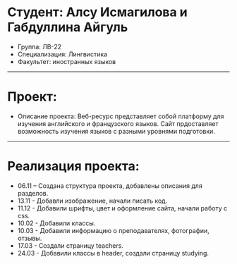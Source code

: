 # Студент: Алсу Исмагилова и Габдуллина Айгуль
- Группа: ЛВ-22
- Специализация: Лингвистика
- Факультет: иностранных языков 

---
# Проект: 
- Описание проекта: Веб-ресурс представляет собой платформу для изучения английского и французского языков. Сайт прдоставляет возможность изучения языков с разными уровнями подготовки. 
---
# Реализация проекта:
- 06.11 – Создана структура проекта, добавлены описания для разделов. 
- 13.11 - Добавли изображение, начали писать код.
- 11.12 - Добавили шрифты, цвет и оформление сайта, начали работу с css.
- 10.02 - Добавили классы.
- 10.03 - Добавили информацию о преподавателях, фотографии, отзывы.
- 17.03 - Создали страницу teachers.
- 24.03 - Добавили классы в header, создали страницу studying.
